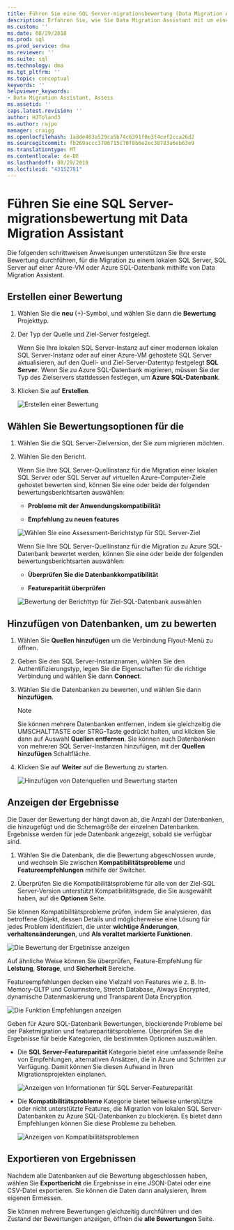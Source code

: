 ```yaml
---
title: Führen Sie eine SQL Server-migrationsbewertung (Data Migration Assistant) | Microsoft-Dokumentation
description: Erfahren Sie, wie Sie Data Migration Assistant mit um einer lokalen SQL Server zu bewerten, bevor Sie eine Migration auf einen anderen SQL Server oder Azure SQL-Datenbank
ms.custom: ''
ms.date: 08/29/2018
ms.prod: sql
ms.prod_service: dma
ms.reviewer: ''
ms.suite: sql
ms.technology: dma
ms.tgt_pltfrm: ''
ms.topic: conceptual
keywords: ''
helpviewer_keywords:
- Data Migration Assistant, Assess
ms.assetid: ''
caps.latest.revision: ''
author: HJToland3
ms.author: rajpo
manager: craigg
ms.openlocfilehash: 1a8de403a529ca5b74c6391f0e3f4cef2cca26d2
ms.sourcegitcommit: fb269accc3786715c78f8b6e2ec38783a6eb63e9
ms.translationtype: MT
ms.contentlocale: de-DE
ms.lasthandoff: 08/29/2018
ms.locfileid: "43152781"
---
```

# <a name="perform-a-sql-server-migration-assessment-with-data-migration-assistant"></a>Führen Sie eine SQL Server-migrationsbewertung mit Data Migration Assistant

Die folgenden schrittweisen Anweisungen unterstützen Sie Ihre erste Bewertung durchführen, für die Migration zu einem lokalen SQL Server, SQL Server auf einer Azure-VM oder Azure SQL-Datenbank mithilfe von Data Migration Assistant.

## <a name="create-an-assessment"></a>Erstellen einer Bewertung

1.  Wählen Sie die **neu** (+)-Symbol, und wählen Sie dann die **Bewertung** Projekttyp.

2.  Der Typ der Quelle und Ziel-Server festgelegt.

    Wenn Sie Ihre lokalen SQL Server-Instanz auf einer modernen lokalen SQL Server-Instanz oder auf einer Azure-VM gehostete SQL Server aktualisieren, auf den Quell- und Ziel-Server-Datentyp festgelegt **SQL Server**. Wenn Sie zu Azure SQL-Datenbank migrieren, müssen Sie der Typ des Zielservers stattdessen festlegen, um **Azure SQL-Datenbank**.

3.  Klicken Sie auf **Erstellen**.

    ![Erstellen einer Bewertung](../dma/media/NewAssessment.png)

## <a name="choose-assessment-options"></a>Wählen Sie Bewertungsoptionen für die

1. Wählen Sie die SQL Server-Zielversion, der Sie zum migrieren möchten.

2. Wählen Sie den Bericht.

   Wenn Sie Ihre SQL Server-Quellinstanz für die Migration einer lokalen SQL Server oder SQL Server auf virtuellen Azure-Computer-Ziele gehostet bewerten sind, können Sie eine oder beide der folgenden bewertungsberichtsarten auswählen:

    -   **Probleme mit der Anwendungskompatibilität**

    -   **Empfehlung zu neuen features**

    ![Wählen Sie eine Assessment-Berichtstyp für SQL Server-Ziel](../dma/media/AssessmentTypes.png)

   Wenn Sie Ihre SQL Server-Quellinstanz für die Migration zu Azure SQL-Datenbank bewertet werden, können Sie eine oder beide der folgenden bewertungsberichtsarten auswählen:

    -   **Überprüfen Sie die Datenbankkompatibilität**

    -   **Featureparität überprüfen**

    ![Bewertung der Berichttyp für Ziel-SQL-Datenbank auswählen](../dma/media/AssessmentTypes_Azure.png)

## <a name="add-databases-to-assess"></a>Hinzufügen von Datenbanken, um zu bewerten

1.  Wählen Sie **Quellen hinzufügen** um die Verbindung Flyout-Menü zu öffnen.

2.  Geben Sie den SQL Server-Instanznamen, wählen Sie den Authentifizierungstyp, legen Sie die Eigenschaften für die richtige Verbindung und wählen Sie dann **Connect**.

3.  Wählen Sie die Datenbanken zu bewerten, und wählen Sie dann **hinzufügen**.

    > [!NOTE] 
    > Sie können mehrere Datenbanken entfernen, indem sie gleichzeitig die UMSCHALTTASTE oder STRG-Taste gedrückt halten, und klicken Sie dann auf Auswahl **Quellen entfernen**. Sie können auch Datenbanken von mehreren SQL Server-Instanzen hinzufügen, mit der **Quellen hinzufügen** Schaltfläche.

4.  Klicken Sie auf **Weiter** auf die Bewertung zu starten.

    ![Hinzufügen von Datenquellen und Bewertung starten](../dma/media/SelectDatabase.png)

## <a name="view-results"></a>Anzeigen der Ergebnisse

Die Dauer der Bewertung der hängt davon ab, die Anzahl der Datenbanken, die hinzugefügt und die Schemagröße der einzelnen Datenbanken. Ergebnisse werden für jede Datenbank angezeigt, sobald sie verfügbar sind.

1.  Wählen Sie die Datenbank, die die Bewertung abgeschlossen wurde, und wechseln Sie zwischen **Kompatibilitätsprobleme** und **Featureempfehlungen** mithilfe der Switcher.

2.  Überprüfen Sie die Kompatibilitätsprobleme für alle von der Ziel-SQL Server-Version unterstützt Kompatibilitätsgrade, die Sie ausgewählt haben, auf die **Optionen** Seite.

Sie können Kompatibilitätsprobleme prüfen, indem Sie analysieren, das betroffene Objekt, dessen Details und möglicherweise eine Lösung für jedes Problem identifiziert, die unter **wichtige Änderungen**, **verhaltensänderungen**, und  **Als veraltet markierte Funktionen**.

![Die Bewertung der Ergebnisse anzeigen](../dma/media/ReviewResults.png)

Auf ähnliche Weise können Sie überprüfen, Feature-Empfehlung für **Leistung**, **Storage**, und **Sicherheit** Bereiche.

Featureempfehlungen decken eine Vielzahl von Features wie z. B. In-Memory-OLTP und Columnstore, Stretch Database, Always Encrypted, dynamische Datenmaskierung und Transparent Data Encryption.

![Die Funktion Empfehlungen anzeigen](../dma/media/FeatureRecommendations.png)

Geben für Azure SQL-Datenbank Bewertungen, blockierende Probleme bei der Paketmigration und featureparitätsprobleme. Überprüfen Sie die Ergebnisse für beide Kategorien, die bestimmten Optionen auszuwählen.

- Die **SQL Server-Featureparität** Kategorie bietet eine umfassende Reihe von Empfehlungen, alternativen Ansätzen, die in Azure und Schritten zur Verfügung. Damit können Sie diesen Aufwand in Ihren Migrationsprojekten einplanen.

  ![Anzeigen von Informationen für SQL Server-Featureparität](../dma/media/SQLFeatureParity.png)

- Die **Kompatibilitätsprobleme** Kategorie bietet teilweise unterstützte oder nicht unterstützte Features, die Migration von lokalen SQL Server-Datenbanken zu Azure SQL-Datenbanken zu blockieren. Es bietet dann Empfehlungen können Sie diese Probleme zu beheben.

  ![Anzeigen von Kompatibilitätsproblemen](../dma/media/CompatibilityIssues.png)

## <a name="export-results"></a>Exportieren von Ergebnissen

Nachdem alle Datenbanken auf die Bewertung abgeschlossen haben, wählen Sie **Exportbericht** die Ergebnisse in eine JSON-Datei oder eine CSV-Datei exportieren. Sie können die Daten dann analysieren, Ihrem eigenen Ermessen.

Sie können mehrere Bewertungen gleichzeitig durchführen und den Zustand der Bewertungen anzeigen, öffnen die **alle Bewertungen** Seite.
